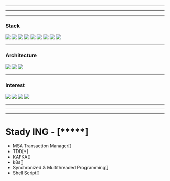 <hr/>
<hr/>
<hr/>

### Stack


<img src="https://img.shields.io/badge/java-007396?style=for-the-badge&logo=java&logoColor=white"> <img src="https://img.shields.io/badge/kotlin-012396?style=for-the-badge&logo=kotlin&logoColor=white%22"> <img src="https://img.shields.io/badge/springboot-6DB33F?style=for-the-badge&logo=springboot&logoColor=white"> <img src="https://img.shields.io/badge/jpa-2DB33F?style=for-the-badge&logo=jpa&logoColor=white"> <img src="https://img.shields.io/badge/linux-FCC624?style=for-the-badge&logo=linux&logoColor=black"> <img src="https://img.shields.io/badge/mysql-4479A1?style=for-the-badge&logo=mysql&logoColor=white"> <img src="https://img.shields.io/badge/javascript-6579A1?style=for-the-badge&logo=javascript&logoColor=white"> <img src="https://img.shields.io/badge/HTML5-8579A1?style=for-the-badge&logo=html5&logoColor=white">
<img src="https://img.shields.io/badge/Docker-7179A1?style=for-the-badge&logo=docker&logoColor=white">

<hr/>

### Architecture
<img src="https://img.shields.io/badge/MSA-007396?style=for-the-badge&logo=msa&logoColor=white"> <img src="https://img.shields.io/badge/Hexagonal-701296?style=for-the-badge&logo=hexagonal&logoColor=white">
<img src="https://img.shields.io/badge/Layered Architecture-607396?style=for-the-badge&logo=LayeredArchitecture&logoColor=white">

<hr/>

### Interest
<img src="https://img.shields.io/badge/DDD-607396?style=for-the-badge&logo=DDD&logoColor=white"> <img src="https://img.shields.io/badge/ShellScript-907396?style=for-the-badge&logo=Shell Script&logoColor=white">
<img src="https://img.shields.io/badge/OOP-217396?style=for-the-badge&logo=OOP&logoColor=white"> <img src="https://img.shields.io/badge/MessageQueue-517196?style=for-the-badge&logo=MessageQueue&logoColor=white">

<hr/>
<hr/>
<hr/>

# Stady ING - [*****]
- MSA Transaction Manager[]  
- TDD[*]  
- KAFKA[] 
- k8s[]
- Synchronized & Multithreaded Programming[]
- Shell Script[]
